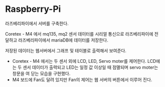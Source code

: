 # Raspberry-Pi

라즈베리파이에서 서버를 구축한다.

Coretex - M4 에서 mq135, mq2 센서 데이터를 시리얼 통신으로 라즈베리파이에 전달하고 
라즈베리파이에서 mariaDB에 데이터를 저장한다.

저장된 데이터는 웹서버에서 그래프 및 테이블로 출력해서 보여준다.

+ Coretex - M4 에서는 두 센서 외에 LCD, LED, Servo moter를 제어한다.
  LCD에는 두 센서 데이터가 출력되고 LED는 일정 값 이상일 때 점멸되며 servo moter는 창문을 여 닫는 모습을 구현했다.
+ M4 보드에 Fan도 달려 있지만 Fan의 제어는 웹 서버의 버튼에서 이루어 진다.
